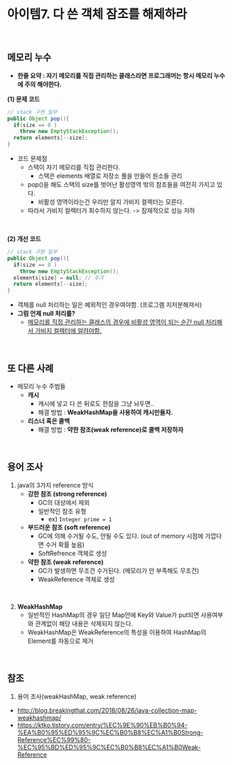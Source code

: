 # 아이템7. 다 쓴 객체 잠조를 해제하라

<br/>

## 메모리 누수  

- __한줄 요약 : 자기 메모리를 직접 관리하는 클래스라면 프로그래머는 항시 메모리 누수에 주의 해야한다.__  

**(1) 문제 코드**  
```java
// stack 구현 일부
public Object pop(){
  if(size == 0 )
    throw new EmptyStackException();
  return elements[--size];
}
```  

- 코드 문제점
  - 스택이 자기 메모리를 직접 관리한다.
    - 스택은 elements 배열로 저장소 풀을 만들어 원소들 관리
  - pop()을 해도 스택의 size를 벗어난 활성영역 밖의 참조들을 여전히 가지고 있다.
    - 비활성 영역이라는건 우리만 알지 가비지 컬렉터는 모른다.
  - 따라서 가비지 컬렉터가 회수하지 않는다. -> 잠재적으로 성능 저하

</br>

**(2) 개선 코드**
```java
// stack 구현 일부
public Object pop(){
  if(size == 0 )
    throw new EmptyStackException();
  elements[size] = null; // 추가
  return elements[--size];
}
```  

- 객체를 null 처리하는 일은 예외적인 경우여야함. (프로그램 지저분해져서)
- **그럼 언제 null 처리를?**
  - <u>메모리를 직접 관리하는 클래스의 경우에 비활성 영역이 되는 순간 null 처리해서 가비지 컬렉터에 알려야함.</u>

</br>

## 또 다른 사례

- 메모리 누수 주범들
  - __캐시__
    - 캐시에 넣고 다 쓴 뒤로도 한참을 그냥 놔두면..
    - 해결 방법 :  __WeakHashMap을 사용하여 캐시만들자.__
  - __리스너 혹은 콜백__
    - 해결 방법 : __약한 참조(weak reference)로 콜백 저장하자__

</br>

## 용어 조사
1. java의 3가지 reference 방식
    - __강한 참조 (strong reference)__
      - GC의 대상에서 제외
      - 일반적인 참조 유형
        - ex) `Integer prime = 1`
    - __부드러운 참조 (soft reference)__
      - GC에 의해 수거될 수도, 안될 수도 있다. (out of memory 시점에 가깝다면 수거 확률 높음)
      - SoftRefrence 객체로 생성
    - __약한 참조 (weak reference)__
      - GC가 발생하면 무조건 수거된다. (메모리가 안 부족해도 무조건)
      - WeakReference 객체로 생성


</br>

2. __WeakHashMap__
    - 일반적인 HashMap의 경우 일단 Map안에 Key와 Value가 put되면 사용여부와 관계없이 해당 내용은 삭제되지 않는다.
    - WeakHashMap은 WeakReference의 특성을 이용하여 HashMap의 Element를 자동으로 제거

</br>

## 참조

1) 용어 조사(weakHashMap, weak reference)
- http://blog.breakingthat.com/2018/08/26/java-collection-map-weakhashmap/
- https://ktko.tistory.com/entry/%EC%9E%90%EB%B0%94-%EA%B0%95%ED%95%9C%EC%B0%B8%EC%A1%B0Strong-Reference%EC%99%80-%EC%95%BD%ED%95%9C%EC%B0%B8%EC%A1%B0Weak-Reference
